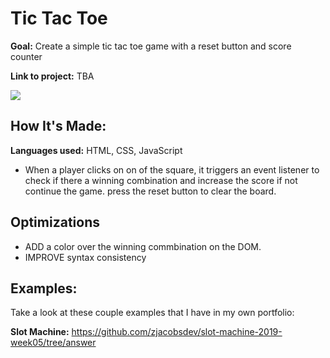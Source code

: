 #  Tic Tac Toe

**Goal:** Create a simple  tic tac toe game with a reset button and score counter

**Link to project:** TBA

![](RPS.PNG)

## How It's Made:

  **Languages used:**  HTML, CSS, JavaScript

  - When a player clicks on on of the square, it triggers an event listener to check if there a winning combination and increase the score 
  if not continue the game. press the reset button to clear the board.
  
## Optimizations
  - ADD a color over the winning commbination on the DOM.
  - IMPROVE syntax consistency
  
## Examples:
Take a look at these couple examples that I have in my own portfolio:

**Slot Machine:** https://github.com/zjacobsdev/slot-machine-2019-week05/tree/answer
